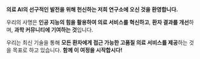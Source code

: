 **의료 AI의 선구적인 발전을 위해 헌신하는 저희 연구소에 오신 것을 환영합니다.** 

우리의 사명은 **인공 지능의 힘을 활용하여 의료 서비스를 혁신하고**, **환자 결과를 개선**하며, **과학 커뮤니티에 기여하는 것**입니다. 

우리는 최신 기술을 통해 **모든 환자에게 접근 가능한 고품질 의료 서비스를 제공**하는 것을 목표로 하고 있습니다. **함께 이 여정을 시작합시다!**